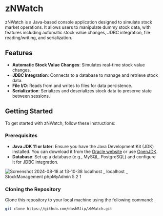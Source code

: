 # zNWatch

zNWatch is a Java-based console application designed to simulate stock market operations. It allows users to manipulate dummy stock data, with features including automatic stock value changes, JDBC integration, file reading/writing, and serialization.

## Features

- **Automatic Stock Value Changes**: Simulates real-time stock value changes.
- **JDBC Integration**: Connects to a database to manage and retrieve stock data.
- **File I/O**: Reads from and writes to files for data persistence.
- **Serialization**: Serializes and deserializes stock data to preserve state between sessions.

## Getting Started

To get started with zNWatch, follow these instructions:

### Prerequisites

- **Java JDK 11 or later**: Ensure you have the Java Development Kit (JDK) installed. You can download it from the [Oracle website](https://www.oracle.com/java/technologies/javase-downloads.html) or use [OpenJDK](https://openjdk.java.net/).
- **Database**: Set up a database (e.g., MySQL, PostgreSQL) and configure it for JDBC integration.

![Screenshot 2024-08-18 at 13-10-38 localhost _ localhost _ StockManagement phpMyAdmin 5 2 1](https://github.com/user-attachments/assets/d9a21028-c77a-4d62-9b8d-7e1be6dc4c25)


### Cloning the Repository

Clone this repository to your local machine using the following command:

```bash
git clone https://github.com/dashBlip/zNWatch.git
